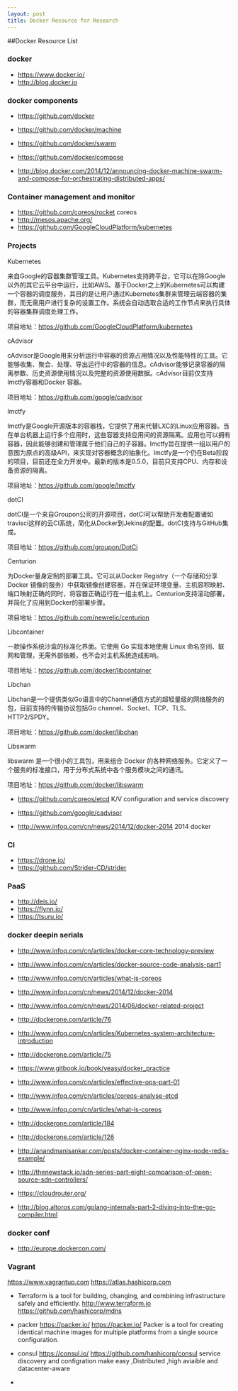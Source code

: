 ```yaml
---
layout: post
title: Docker Resource for Research 
---
```


##Docker Resource List

### docker 
- <https://www.docker.io/>
- <http://blog.docker.io>

### docker components
- <https://github.com/docker>
- <https://github.com/docker/machine>
- <https://github.com/docker/swarm>
- <https://github.com/docker/compose>

- <http://blog.docker.com/2014/12/announcing-docker-machine-swarm-and-compose-for-orchestrating-distributed-apps/>

### Container management and monitor
- <https://github.com/coreos/rocket> coreos
- <http://mesos.apache.org/>
- <https://github.com/GoogleCloudPlatform/kubernetes>

### Projects

Kubernetes 

来自Google的容器集群管理工具。Kubernetes支持跨平台，它可以在除Google以外的其它云平台中运行，比如AWS。基于Docker之上的Kubernetes可以构建一个容器的调度服务，其目的是让用户通过Kubernetes集群来管理云端容器的集群，而无需用户进行复杂的设置工作。系统会自动选取合适的工作节点来执行具体的容器集群调度处理工作。

项目地址：<https://github.com/GoogleCloudPlatform/kubernetes>

cAdvisor 

cAdvisor是Google用来分析运行中容器的资源占用情况以及性能特性的工具。它能够收集、聚合、处理、导出运行中的容器的信息。cAdvisor能够记录容器的隔离参数、历史资源使用情况以及完整的资源使用数据。cAdvisor目前仅支持lmctfy容器和Docker 容器。

项目地址：<https://github.com/google/cadvisor>

lmctfy 

lmctfy是Google开源版本的容器栈，它提供了用来代替LXC的Linux应用容器。当在单台机器上运行多个应用时，这些容器支持应用间的资源隔离。应用也可以拥有容器，因此能够创建和管理属于他们自己的子容器。lmctfy旨在提供一组以用户的意图为原点的高级API，来实现对容器概念的抽象化。lmctfy是一个仍在Beta阶段的项目，目前还在全力开发中。最新的版本是0.5.0，目前只支持CPU、内存和设备资源的隔离。

项目地址：<https://github.com/google/lmctfy>

dotCI 

dotCI是一个来自Groupon公司的开源项目，dotCI可以帮助开发者配置诸如travisci这样的云CI系统，简化从Docker到Jekins的配置。dotCI支持与GitHub集成。

项目地址：<https://github.com/groupon/DotCi>

Centurion 

为Docker量身定制的部署工具。它可以从Docker Registry（一个存储和分享 Docker 镜像的服务）中获取镜像创建容器，并在保证环境变量、主机容积映射、端口映射正确的同时，将容器正确运行在一组主机上。Centurion支持滚动部署，并简化了应用到Docker的部署步骤。

项目地址：<https://github.com/newrelic/centurion>

Libcontainer 

一款操作系统沙盒的标准化界面。它使用 Go 实现本地使用 Linux 命名空间、联网和管理，无需外部依赖，也不会对主机系统造成影响。

项目地址：<https://github.com/docker/libcontainer>

Libchan 

Libchan是一个提供类似Go语言中的Channel通信方式的超轻量级的网络服务的包，目前支持的传输协议包括Go channel、Socket、TCP、TLS、HTTP2/SPDY。

项目地址：<https://github.com/docker/libchan>

Libswarm 

libswarm 是一个很小的工具包，用来组合 Docker 的各种网络服务。它定义了一个服务的标准接口，用于分布式系统中各个服务模块之间的通讯。

项目地址：<https://github.com/docker/libswarm>

- <https://github.com/coreos/etcd> K/V configuration and service discovery
- <https://github.com/google/cadvisor>


- <http://www.infoq.com/cn/news/2014/12/docker-2014>  2014 docker 

###  CI

- <https://drone.io/>
- <https://github.com/Strider-CD/strider>

### PaaS
- <http://deis.io/>
- <https://flynn.io/>
- <https://tsuru.io/>


### docker deepin serials
- <http://www.infoq.com/cn/articles/docker-core-technology-preview>
- <http://www.infoq.com/cn/articles/docker-source-code-analysis-part1>
- <http://www.infoq.com/cn/articles/what-is-coreos>
- <http://www.infoq.com/cn/news/2014/12/docker-2014>
- <http://www.infoq.com/cn/news/2014/06/docker-related-project>
- <http://dockerone.com/article/76>
- <http://www.infoq.com/cn/articles/Kubernetes-system-architecture-introduction>
- <http://dockerone.com/article/75>
- <https://www.gitbook.io/book/yeasy/docker_practice>
- <http://www.infoq.com/cn/articles/effective-ops-part-01>
- <http://www.infoq.com/cn/articles/coreos-analyse-etcd>
- <http://www.infoq.com/cn/articles/what-is-coreos>
- <http://dockerone.com/article/184>
- <http://dockerone.com/article/126>

- <http://anandmanisankar.com/posts/docker-container-nginx-node-redis-example/>
- <http://thenewstack.io/sdn-series-part-eight-comparison-of-open-source-sdn-controllers/>
- <https://cloudrouter.org/>
- <http://blog.altoros.com/golang-internals-part-2-diving-into-the-go-compiler.html>


### docker conf

- <http://europe.dockercon.com/>

### Vagrant 

<https://www.vagrantup.com>
<https://atlas.hashicorp.com>

- Terraform 
is a tool for building, changing, and combining infrastructure safely and efficiently.
<http://www.terraform.io>
<https://github.com/hashicorp/mdns>

- packer
<https://packer.io/> <https://packer.io/>
Packer is a tool for creating identical machine images for multiple platforms from a single source configuration.

- consul 
<https://consul.io/>
<https://github.com/hashicorp/consul>
service discovery  and configration make easy ,Distributed ,high aviaible  and datacenter-aware

-
